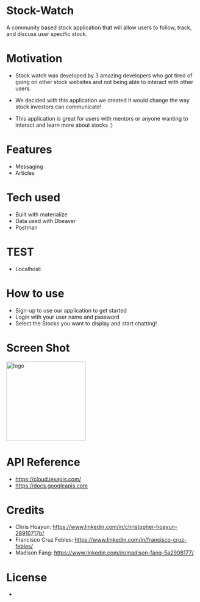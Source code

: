 # Stock-Watch
A community based stock application that will allow users to follow, track, and discuss user specific stock.


# Motivation
* Stock watch was developed by 3 amazing developers who got tired of going on other stock websites and not being able to interact with other users. 

* We decided with this application we created it would change the way stock investors can communicate! 

* This application is great for users with mentors or anyone wanting to interact and learn more about stocks :)

# Features 
* Messaging 
* Articles

# Tech used
* Built with materialize
* Data used with Dbeaver
* Postman 

# TEST
* Localhost:


# How to use
* Sign-up to use our application to get started
* Login with your user name and password
* Select the Stocks you want to display and start chatting!

# Screen Shot
  <img width="208" alt="logo" src="https://user-images.githubusercontent.com/20998910/56230164-bcec6980-6049-11e9-937a-d0af586036d6.png">



# API Reference
* https://cloud.iexapis.com/
* https://docs.googleapis.com

# Credits 

* Chris Hoayun: https://www.linkedin.com/in/christopher-hoayun-28910717b/
* Francisco Cruz Febles: https://www.linkedin.com/in/francisco-cruz-febles/
* Madison Fang: https://www.linkedin.com/in/madison-fang-5a2908177/ 


# License 
* 



